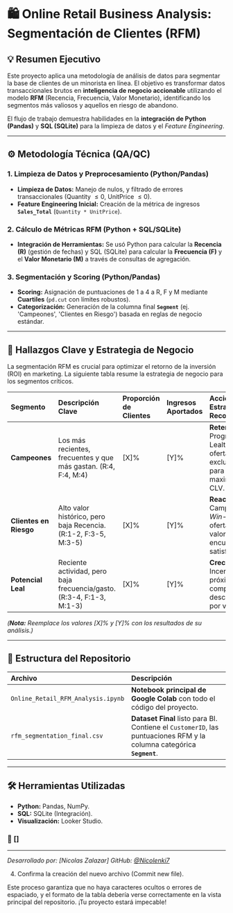 # 🛍️ Online Retail Business Analysis: Segmentación de Clientes (RFM)

## 💡 Resumen Ejecutivo

Este proyecto aplica una metodología de análisis de datos para segmentar la base de clientes de un minorista en línea. El objetivo es transformar datos transaccionales brutos en **inteligencia de negocio accionable** utilizando el modelo **RFM** (Recencia, Frecuencia, Valor Monetario), identificando los segmentos más valiosos y aquellos en riesgo de abandono.

El flujo de trabajo demuestra habilidades en la **integración de Python (Pandas)** y **SQL (SQLite)** para la limpieza de datos y el *Feature Engineering*.

***

## ⚙️ Metodología Técnica (QA/QC)

### 1. Limpieza de Datos y Preprocesamiento (Python/Pandas)
* **Limpieza de Datos:** Manejo de nulos, y filtrado de errores transaccionales (Quantity $\le 0$, UnitPrice $\le 0$).
* **Feature Engineering Inicial:** Creación de la métrica de ingresos **`Sales_Total`** (`Quantity * UnitPrice`).

### 2. Cálculo de Métricas RFM (Python + SQL/SQLite)
* **Integración de Herramientas:** Se usó Python para calcular la **Recencia (R)** (gestión de fechas) y SQL (SQLite) para calcular la **Frecuencia (F)** y el **Valor Monetario (M)** a través de consultas de agregación.

### 3. Segmentación y Scoring (Python/Pandas)
* **Scoring:** Asignación de puntuaciones de 1 a 4 a R, F y M mediante **Cuartiles** (`pd.cut` con límites robustos).
* **Categorización:** Generación de la columna final **`Segment`** (ej. 'Campeones', 'Clientes en Riesgo') basada en reglas de negocio estándar.

***

## 🎯 Hallazgos Clave y Estrategia de Negocio

La segmentación RFM es crucial para optimizar el retorno de la inversión (ROI) en marketing. La siguiente tabla resume la estrategia de negocio para los segmentos críticos.

| Segmento | Descripción Clave | Proporción de Clientes | Ingresos Aportados | Acción Estratégica Recomendada |
| :--- | :--- | :--- | :--- | :--- |
| **Campeones** | Los más recientes, frecuentes y que más gastan. (R:4, F:4, M:4) | [X]% | [Y]% | **Retención:** Programa de Lealtad VIP y ofertas exclusivas para maximizar CLV. |
| **Clientes en Riesgo** | Alto valor histórico, pero baja Recencia. (R:1-2, F:3-5, M:3-5) | [X]% | [Y]% | **Reactivación:** Campaña de *Win-back* con ofertas de alto valor y encuestas de satisfacción. |
| **Potencial Leal** | Reciente actividad, pero baja frecuencia/gasto. (R:3-4, F:1-3, M:1-3) | [X]% | [Y]% | **Crecimiento:** Incentivar la próxima compra con descuentos por volumen. |

*(**Nota:** Reemplace los valores [X]% y [Y]% con los resultados de su análisis.)*

***

## 📁 Estructura del Repositorio

| Archivo | Descripción |
| :--- | :--- |
| `Online_Retail_RFM_Analysis.ipynb` | **Notebook principal de Google Colab** con todo el código del proyecto. |
| `rfm_segmentation_final.csv` | **Dataset Final** listo para BI. Contiene el `CustomerID`, las puntuaciones RFM y la columna categórica **`Segment`**. |

***

## 🛠️ Herramientas Utilizadas

* **Python:** Pandas, NumPy.
* **SQL:** SQLite (Integración).
* **Visualización:** Looker Studio.

### 🔗 **[]**

---
*Desarrollado por: [Nicolas Zalazar]*
*GitHub: [@Nicolenki7](https://github.com/Nicolenki7)*

4.  Confirma la creación del nuevo archivo (Commit new file).

Este proceso garantiza que no haya caracteres ocultos o errores de espaciado, y el formato de la tabla debería verse correctamente en la vista principal del repositorio. ¡Tu proyecto estará impecable!
